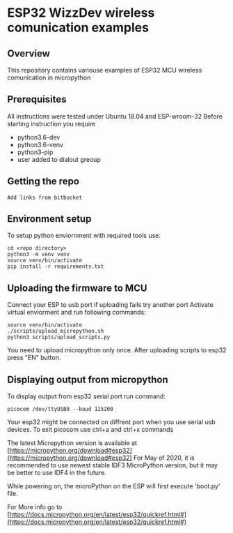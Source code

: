 # ESP32 WizzDev wireless comunication examples #
 
## Overview

This repository contains variouse examples of ESP32 MCU wireless comunication in micropython

## Prerequisites ###
All instructions were tested under Ubuntu 18.04 and ESP-wroom-32
Before starting instruction you require
- python3.6-dev
- python3.6-venv
- python3-pip
- user added to dialout greoup

## Getting the repo
    Add links from bitbucket

## Environment setup
To setup python enviornment with required tools use:
```
cd <repo directory>
python3 -m venv venv
source venv/bin/activate
pip install -r requirements.txt
```
## Uploading the firmware to MCU
Connect your ESP to usb port if uploading fails try another port
Activate virtual enviorment and run following commands:
```
source venv/bin/activate
./scripts/upload_micropython.sh
python3 scripts/upload_scripts.py

```
You need to upload micropython only once. After uploading scripts to esp32 press "EN" button.

## Displaying output from micropython
To display output from esp32 serial port run command:
```
picocom /dev/ttyUSB0 --baud 115200

```
Your esp32 might be connected on diffrent port when you use serial usb devices. 
To exit picocom use ctrl+a and ctrl+x commands 


The latest Micropython version is available at [https://micropython.org/download#esp32](https://micropython.org/download#esp32)
For May of 2020, it is recommended to use newest stable IDF3 MicroPython version, but it may be better to use IDF4 in the future.

While powering on, the microPython on the ESP will first execute 'boot.py' file. 

For More info go to [https://docs.micropython.org/en/latest/esp32/quickref.html#](https://docs.micropython.org/en/latest/esp32/quickref.html#)
